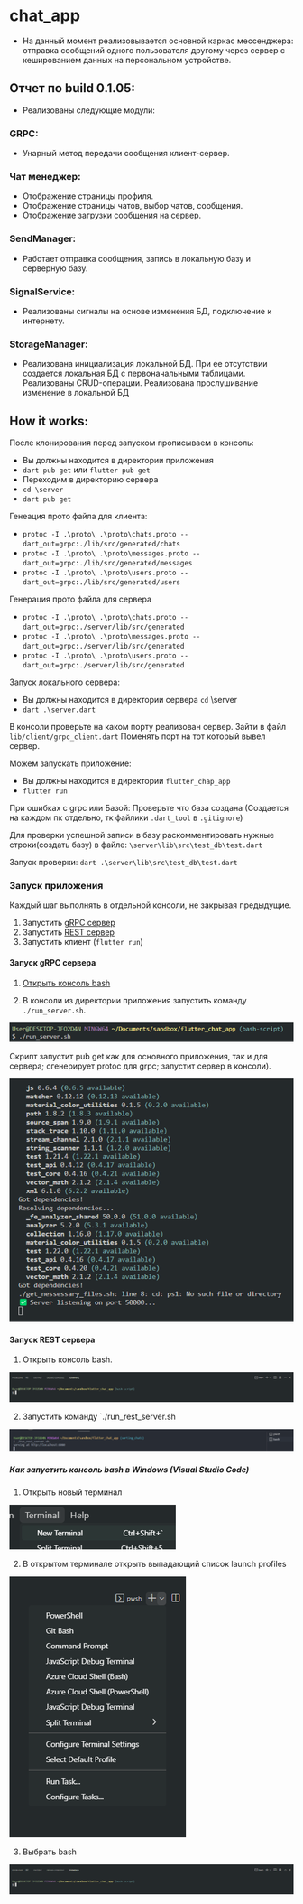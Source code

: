 # chat_app

- На данный момент реализовывается основной каркас мессенджера: отправка сообщений одного пользователя другому через сервер с кешированием данных на персональном устройстве.
## Отчет по build 0.1.05:
- Реализованы следующие модули:

### GRPC:
- Унарный метод передачи сообщения клиент-сервер.

### Чат менеджер:
- Отображение страницы профиля.
- Отображение страницы чатов, выбор чатов, сообщения.
- Отображение загрузки сообщения на сервер.

### SendManager:
- Работает отправка сообщения, запись в локальную базу и серверную базу.

### SignalService:
- Реализованы сигналы на основе изменения БД, подключение к интернету.

### StorageManager:
- Реализована инициализация локальной БД. При ее отсутствии создается локальная БД с первоначальными таблицами. Реализованы CRUD-операции. Реализована прослушивание изменение в локальной БД


## How it works:
После клонирования перед запуском прописываем в консоль:
- Вы должны находится в директории приложения
- `dart pub get` или `flutter pub get`
- Переходим в директорию сервера
- `cd \server`
- `dart pub get`

Генеация прото файла для клиента:
- `protoc -I .\proto\ .\proto\chats.proto --dart_out=grpc:./lib/src/generated/chats`
- `protoc -I .\proto\ .\proto\messages.proto --dart_out=grpc:./lib/src/generated/messages`
- `protoc -I .\proto\ .\proto\users.proto --dart_out=grpc:./lib/src/generated/users`

Генерация прото файла для сервера
- `protoc -I .\proto\ .\proto\chats.proto --dart_out=grpc:./server/lib/src/generated`
- `protoc -I .\proto\ .\proto\messages.proto --dart_out=grpc:./server/lib/src/generated`
- `protoc -I .\proto\ .\proto\users.proto --dart_out=grpc:./server/lib/src/generated`

Запуск локального сервера:
- Вы должны находится в директории сервера `cd` \server
- `dart .\server.dart `


В консоли проверьте на каком порту реализован сервер. Зайти в файл `lib/client/grpc_client.dart` Поменять порт на тот который вывел сервер.

Можем запускать приложение:
- Вы должны находится в директории `flutter_chap_app`
- `flutter run` 

При ошибках с grpc или Базой: 
Проверьте что база создана (Создается на каждом пк отдельно, тк файлики `.dart_tool` в `.gitignore`)

Для проверки успешной записи в базу раскомментировать нужные строки(создать базу) в файле:
`\server\lib\src\test_db\test.dart`

Запуск проверки:
`dart .\server\lib\src\test_db\test.dart`

### Запуск приложения 
Каждый шаг выполнять в отдельной консоли, не закрывая предыдущие.

1. Запустить [gRPC сервер](#запуск-grpc-сервера)
2. Запустить [REST сервер](#запуск-rest-сервера)
3. Запустить клиент (`flutter run`)

#### Запуск gRPC сервера

1. [Открыть консоль bash](#как-запустить-консоль-bash-в-windows-(visual-studio-code))

2. В консоли из директории приложения запустить команду `./run_server.sh`.

![image ./run_server.sh](assets/images/for_readme/20221210145111.png)

Скрипт запустит pub get как для основного приложения, так и для сервера; сгенерирует protoc для grpc; запустит сервер в консоли).

![image resolving dependences](assets/images/for_readme/20221210145136.png)


#### Запуск REST сервера

1. Открыть консоль bash.

![image bash terminal is opened](assets/images/for_readme/20221210145042.png)

2. Запустить команду `./run_rest_server.sh 

![image open new terminal](assets/images/for_readme/20221227150920.png)

##### Как запустить консоль bash в Windows (Visual Studio Code)

1. Открыть новый терминал

![image open new terminal](assets/images/for_readme/20221210144947.png)

2. В открытом терминале открыть выпадающий список launch profiles

![image choose a terminal](assets/images/for_readme/20221210145029.png)

3. Выбрать bash

![image bash terminal is opened](assets/images/for_readme/20221210145042.png)

 